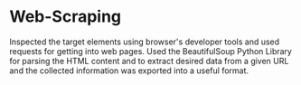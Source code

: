 # Web-Scraping
Inspected the target elements using browser's developer tools and used requests for getting into web pages.
Used the BeautifulSoup Python Library for parsing the HTML content and to extract desired data from a given URL and the collected information was exported into a useful format.
